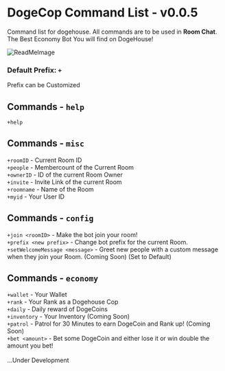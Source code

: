 # DogeCop Command List - v0.0.5

Command list for dogehouse. All commands are to be used in **Room Chat**. The Best Economy Bot You will find on DogeHouse!

![ReadMeImage](https://steamcdn-a.akamaihd.net/steamcommunity/public/images/avatars/0e/0e0fe01692ebc7c4fcdef9750072c8974b2bf7a8_full.jpg) 

### Default Prefix: `+` 

Prefix can be Customized

## Commands - `help`

`+help`

## Commands - `misc`

`+roomID` - Current Room ID <br/>
`+people` - Membercount of the Current Room<br/>
`+ownerID` - ID of the current Room Owner<br/>
`+invite` - Invite Link of the current Room<br/>
`+roomname` - Name of the Room<br/>
`+myid` - Your User ID

## Commands - `config`

`+join <roomID>` - Make the bot join your room!<br/>
`+prefix <new prefix>` - Change bot prefix for the current Room. <br />
`+setWelcomeMessage <message>` - Greet new people with a custom message when they join your Room. (Coming Soon) (Set to Default)

## Commands - `economy`

`+wallet` - Your Wallet<br/>
`+rank` - Your Rank as a Dogehouse Cop<br/>
`+daily` - Daily reward of DogeCoins<br/>
`+inventory` - Your Inventory (Coming Soon)<br/>
`+patrol` - Patrol for 30 Minutes to earn DogeCoin and Rank up! (Coming Soon)<br/>
`+bet <amount>` - Bet some DogeCoin and either lose it or win double the amount you bet!<br/>
<br/>
...Under Development

